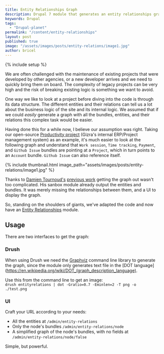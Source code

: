 ```yaml
---
title: Entity Relationships Graph
description: Drupal 7 module that generates an entity relationships graph
keywords: Drupal
tags:
  - "Drupal-planet"
permalink: "/content/entity-relationships"
layout: post
published: true
image: "/assets/images/posts/entity-relations/image1.jpg"
author: bricel
---
```



{% include setup %}

We are often challenged with the maintenance of existing projects that were developed by other agencies, or a new developer arrives and we need to quickly bring them on board. The complexity of legacy projects can be very high and the risk of breaking existing logic is something we want to avoid.

One way we like to look at a project before diving into the code is through its data structure. The different entities and their relations can tell us a lot about the business logic of the site and its internal logic. We assumed that if we could _easily_ generate a graph with all the bundles, entities, and their relations this complex task would be easier.

Having done this for a while now, I believe our assumption was right. Taking our open-source [Productivity project](https://github.com/Gizra/productivity#gizra-productivity) (Gizra's internal ERP/Project management system) as an example, it's much easier to look at the following graph and understand that `Work session`, `Time tracking`, `Payment`, and `Github Issue` bundles are pointing at a `Project`, which in turn points to an `Account` bundle. `Github Issue` can also reference itself.

{% include thumbnail.html image_path="assets/images/posts/entity-relations/image1.jpg" %}

<!-- more -->

Thanks to [Damien Tournoud's](https://www.drupal.org/u/damien-tournoud) [previous work](https://www.drupal.org/project/1438582/git-instructions) getting the graph out wasn't too complicated. His sanbox module already output the entities and bundles. It was merely missing the relationships between them, and a UI to display the graph.

So, standing on the shoulders of giants, we've adapted the code and now have an [Entity Relationships](https://github.com/Gizra/entityrelationships) module.


## Usage

There are two interfaces to get the graph:

### Drush

When using Drush we need the [Graphviz](http://www.graphviz.org/doc/info/command.html) command line library to generate the graph,
since the module only generates text file in the [DOT language](https://en.wikipedia.org/wiki/DOT_(graph_description_language).

Use this from the command line to get an image:  
`drush entityrelations | dot -Gratio=0.7 -Eminlen=2 -T png -o ./test.png`

### UI

Craft your URL according to your needs:

* All the entities at `/admin/entity-relations`
* Only the node's bundles `/admin/entity-relations/node`
* A simplified graph of the node's bundles, with no fields at `/admin/entity-relations/node/false`

Simple, but powerful.

